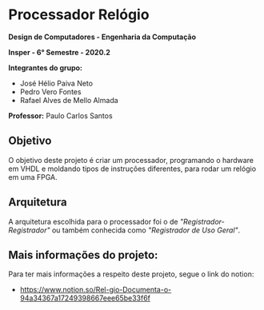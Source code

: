 # Processador Relógio

**Design de Computadores - Engenharia da Computação**

**Insper - 6° Semestre - 2020.2**

**Integrantes do grupo:**
  
  - José Hélio Paiva Neto
  - Pedro Vero Fontes
  - Rafael Alves de Mello Almada
 
**Professor:** Paulo Carlos Santos

## Objetivo

O objetivo deste projeto é criar um processador, programando o hardware em VHDL e moldando tipos de instruções diferentes, para rodar um relógio em uma FPGA.

## Arquitetura

A arquitetura escolhida para o processador foi o de _"Registrador-Registrador"_ ou também conhecida como _"Registrador de Uso Geral"_.

## Mais informações do projeto:

Para ter mais informações a respeito deste projeto, segue o link do notion:

  - https://www.notion.so/Rel-gio-Documenta-o-94a34367a17249398667eee65be33f6f
